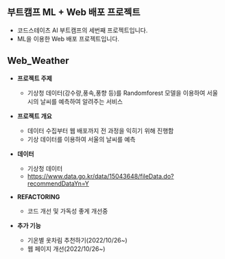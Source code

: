 ## 부트캠프 ML + Web 배포 프로젝트
- 코드스테이츠 AI 부트캠프의 세번째 프로젝트입니다.
- ML을 이용한 Web 배포 프로젝트입니다.

## Web_Weather
- **프로젝트 주제**
  - 기상청 데이터(강수량,풍속,풍향 등)를 Randomforest 모델을 이용하여 서울시의 날씨를 예측하여 알려주는 서비스

- **프로젝트 개요**
  - 데이터 수집부터 웹 배포까지 전 과정을 익히기 위해 진행함
  - 기상 데이터를 이용하여 서울의 날씨를 예측

- **데이터**
  - 기상청 데이터
  - https://www.data.go.kr/data/15043648/fileData.do?recommendDataYn=Y

- **REFACTORING**
  - 코드 개선 및 가독성 좋게 개선중

- **추가 기능**
  - 기온별 옷차림 추천하기(2022/10/26~)
  - 웹 페이지 개선(2022/10/26~)
